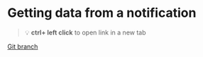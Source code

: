 # Getting data from a notification 


> :bulb: **ctrl+ left click** to open link in a new tab 

[Git branch](https://github.com/codiku/react-native-meteo/tree/021-EN-read-notification-data)
